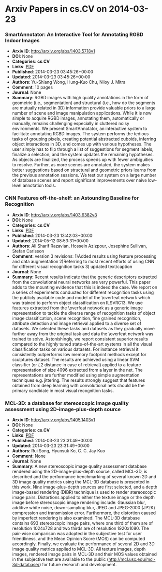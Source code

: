 # Arxiv Papers in cs.CV on 2014-03-23
### SmartAnnotator: An Interactive Tool for Annotating RGBD Indoor Images
- **Arxiv ID**: http://arxiv.org/abs/1403.5718v1
- **DOI**: None
- **Categories**: **cs.CV**
- **Links**: [PDF](http://arxiv.org/pdf/1403.5718v1)
- **Published**: 2014-03-23 03:45:26+00:00
- **Updated**: 2014-03-23 03:45:26+00:00
- **Authors**: Yu-Shiang Wong, Hung-Kuo Chu, Niloy J. Mitra
- **Comment**: 10 pages
- **Journal**: None
- **Summary**: RGBD images with high quality annotations in the form of geometric (i.e., segmentation) and structural (i.e., how do the segments are mutually related in 3D) information provide valuable priors to a large number of scene and image manipulation applications. While it is now simple to acquire RGBD images, annotating them, automatically or manually, remains challenging especially in cluttered noisy environments. We present SmartAnnotator, an interactive system to facilitate annotating RGBD images. The system performs the tedious tasks of grouping pixels, creating potential abstracted cuboids, inferring object interactions in 3D, and comes up with various hypotheses. The user simply has to flip through a list of suggestions for segment labels, finalize a selection, and the system updates the remaining hypotheses. As objects are finalized, the process speeds up with fewer ambiguities to resolve. Further, as more scenes are annotated, the system makes better suggestions based on structural and geometric priors learns from the previous annotation sessions. We test our system on a large number of database scenes and report significant improvements over naive low-level annotation tools.



### CNN Features off-the-shelf: an Astounding Baseline for Recognition
- **Arxiv ID**: http://arxiv.org/abs/1403.6382v3
- **DOI**: None
- **Categories**: **cs.CV**
- **Links**: [PDF](http://arxiv.org/pdf/1403.6382v3)
- **Published**: 2014-03-23 13:42:03+00:00
- **Updated**: 2014-05-12 08:53:31+00:00
- **Authors**: Ali Sharif Razavian, Hossein Azizpour, Josephine Sullivan, Stefan Carlsson
- **Comment**: version 3 revisions: 1)Added results using feature processing and
  data augmentation 2)Referring to most recent efforts of using CNN for
  different visual recognition tasks 3) updated text/caption
- **Journal**: None
- **Summary**: Recent results indicate that the generic descriptors extracted from the convolutional neural networks are very powerful. This paper adds to the mounting evidence that this is indeed the case. We report on a series of experiments conducted for different recognition tasks using the publicly available code and model of the \overfeat network which was trained to perform object classification on ILSVRC13. We use features extracted from the \overfeat network as a generic image representation to tackle the diverse range of recognition tasks of object image classification, scene recognition, fine grained recognition, attribute detection and image retrieval applied to a diverse set of datasets. We selected these tasks and datasets as they gradually move further away from the original task and data the \overfeat network was trained to solve. Astonishingly, we report consistent superior results compared to the highly tuned state-of-the-art systems in all the visual classification tasks on various datasets. For instance retrieval it consistently outperforms low memory footprint methods except for sculptures dataset. The results are achieved using a linear SVM classifier (or $L2$ distance in case of retrieval) applied to a feature representation of size 4096 extracted from a layer in the net. The representations are further modified using simple augmentation techniques e.g. jittering. The results strongly suggest that features obtained from deep learning with convolutional nets should be the primary candidate in most visual recognition tasks.



### MCL-3D: a database for stereoscopic image quality assessment using 2D-image-plus-depth source
- **Arxiv ID**: http://arxiv.org/abs/1405.1403v1
- **DOI**: None
- **Categories**: **cs.CV**
- **Links**: [PDF](http://arxiv.org/pdf/1405.1403v1)
- **Published**: 2014-03-23 23:31:49+00:00
- **Updated**: 2014-03-23 23:31:49+00:00
- **Authors**: Rui Song, Hyunsuk Ko, C. C. Jay Kuo
- **Comment**: None
- **Journal**: None
- **Summary**: A new stereoscopic image quality assessment database rendered using the 2D-image-plus-depth source, called MCL-3D, is described and the performance benchmarking of several known 2D and 3D image quality metrics using the MCL-3D database is presented in this work. Nine image-plus-depth sources are first selected, and a depth image-based rendering (DIBR) technique is used to render stereoscopic image pairs. Distortions applied to either the texture image or the depth image before stereoscopic image rendering include: Gaussian blur, additive white noise, down-sampling blur, JPEG and JPEG-2000 (JP2K) compression and transmission error. Furthermore, the distortion caused by imperfect rendering is also examined. The MCL-3D database contains 693 stereoscopic image pairs, where one third of them are of resolution 1024x728 and two thirds are of resolution 1920x1080. The pair-wise comparison was adopted in the subjective test for user friendliness, and the Mean Opinion Score (MOS) can be computed accordingly. Finally, we evaluate the performance of several 2D and 3D image quality metrics applied to MCL-3D. All texture images, depth images, rendered image pairs in MCL-3D and their MOS values obtained in the subjective test are available to the public (http://mcl.usc.edu/mcl-3d-database/) for future research and development.



